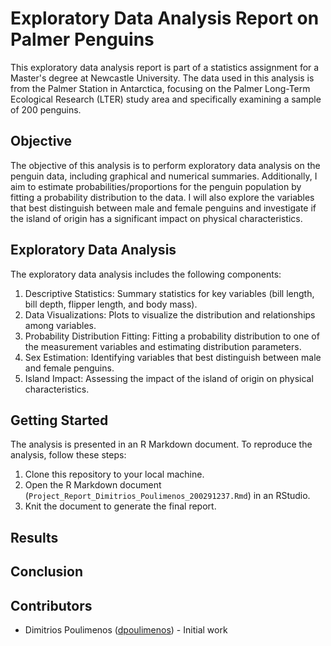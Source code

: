 # Exploratory Data Analysis Report on Palmer Penguins

This exploratory data analysis report is part of a statistics assignment for a Master's degree at Newcastle University. The data used in this analysis is from the Palmer Station in Antarctica, focusing on the Palmer Long-Term Ecological Research (LTER) study area and specifically examining a sample of 200 penguins.

## Objective

The objective of this analysis is to perform exploratory data analysis on the penguin data, including graphical and numerical summaries. Additionally, I aim to estimate probabilities/proportions for the penguin population by fitting a probability distribution to the data. I will also explore the variables that best distinguish between male and female penguins and investigate if the island of origin has a significant impact on physical characteristics.

## Exploratory Data Analysis

The exploratory data analysis includes the following components:

1. Descriptive Statistics: Summary statistics for key variables (bill length, bill depth, flipper length, and body mass).
2. Data Visualizations: Plots to visualize the distribution and relationships among variables.
3. Probability Distribution Fitting: Fitting a probability distribution to one of the measurement variables and estimating distribution parameters.
4. Sex Estimation: Identifying variables that best distinguish between male and female penguins.
5. Island Impact: Assessing the impact of the island of origin on physical characteristics.

## Getting Started

The analysis is presented in an R Markdown document. To reproduce the analysis, follow these steps:

1. Clone this repository to your local machine.
2. Open the R Markdown document (`Project_Report_Dimitrios_Poulimenos_200291237.Rmd`) in an RStudio.
3. Knit the document to generate the final report.

## Results

## Conclusion

## Contributors

- Dimitrios Poulimenos ([dpoulimenos](https://www.linkedin.com/in/dpoulimenos/)) - Initial work 

